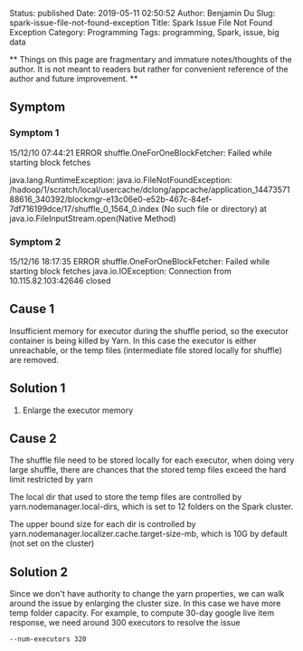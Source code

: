 Status: published
Date: 2019-05-11 02:50:52
Author: Benjamin Du
Slug: spark-issue-file-not-found-exception
Title: Spark Issue File Not Found Exception
Category: Programming
Tags: programming, Spark, issue, big data

**
Things on this page are fragmentary and immature notes/thoughts of the author.
It is not meant to readers but rather for convenient reference of the author and future improvement.
**

## Symptom

### Symptom 1

15/12/10 07:44:21 ERROR shuffle.OneForOneBlockFetcher: Failed while starting block fetches

java.lang.RuntimeException: java.io.FileNotFoundException: 
/hadoop/1/scratch/local/usercache/dclong/appcache/application_1447357188616_340392/blockmgr-e13c06e0-e52b-467c-84ef-7df716199dce/17/shuffle_0_1564_0.index 
(No such file or directory)
    at java.io.FileInputStream.open(Native Method)


### Symptom 2

15/12/16 18:17:35 ERROR shuffle.OneForOneBlockFetcher: Failed while starting block fetches
java.io.IOException: Connection from 10.115.82.103:42646 closed

## Cause 1

Insufficient memory for executor during the shuffle period, 
so the executor container is being killed by Yarn. 
In this case the executor is either unreachable, 
or the temp files (intermediate file stored locally for shuffle) are removed.

## Solution 1

1. Enlarge the executor memory

## Cause 2

The shuffle file need to be stored locally for each executor, 
when doing very large shuffle, 
there are chances that the stored temp files exceed the hard limit restricted by yarn

The local dir that used to store the temp files are controlled by yarn.nodemanager.local-dirs, which is set to 12 folders on the Spark cluster.

The upper bound size for each dir is controlled by yarn.nodemanager.localizer.cache.target-size-mb, which is 10G by default  (not set on the cluster)

## Solution 2

Since we don't have authority to change the yarn properties, 
we can walk around the issue by enlarging the cluster size. 
In this case we have more temp folder capacity. 
For example, 
to compute 30-day google live item response, we need around 300 executors to resolve the issue

    --num-executors 320
